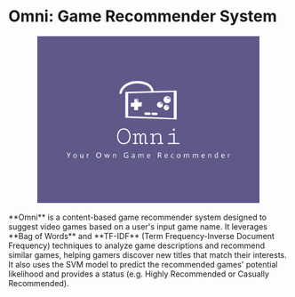 # Omni: Game Recommender System

<p align="center">
  <img src="omni-high-resolution-logo.png" alt="Omni Logo" width="400">
</p>
**Omni** is a content-based game recommender system designed to suggest video games based on a user's input game name. It leverages **Bag of Words** and **TF-IDF** (Term Frequency-Inverse Document Frequency) techniques to analyze game descriptions and recommend similar games, helping gamers discover new titles that match their interests. It also uses the SVM model to predict the recommended games' potential likelihood and provides a status (e.g. Highly Recommended or Casually Recommended).
